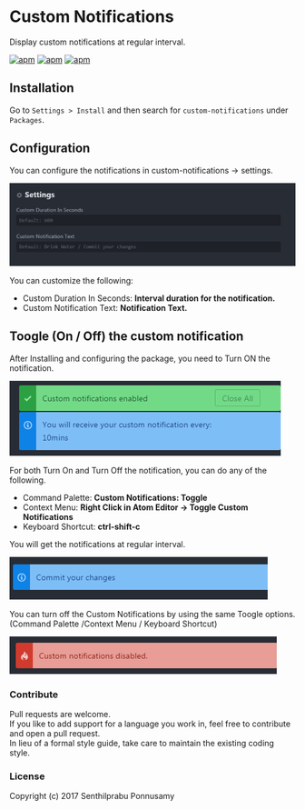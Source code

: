 # Custom Notifications

Display custom notifications at regular interval.

[![apm](https://img.shields.io/apm/v/custom-notifications.svg?style=flat-square)](https://atom.io/packages/custom-notifications)
[![apm](https://img.shields.io/apm/dm/custom-notifications.svg?style=flat-square)](https://atom.io/packages/custom-notifications)
[![apm](https://img.shields.io/apm/l/custom-notifications.svg?style=flat-square)](https://atom.io/packages/custom-notifications)

## Installation

Go to `Settings > Install` and then search for `custom-notifications` under `Packages`.

## Configuration

You can configure the notifications in custom-notifications -> settings.

![Configuration Screen](screenshots/configuration.png)

You can customize the following:
 * Custom Duration In Seconds: **Interval duration for the notification.**
 * Custom Notification Text: **Notification Text.**

## Toogle (On / Off) the custom notification

 After Installing and configuring the package, you need to Turn ON the notification.

![Starting Custom Notifications](screenshots/starting_custom_notification.png)

 For both Turn On and Turn Off the notification, you can do any of the following.

  * Command Palette: **Custom Notifications: Toggle**
  * Context Menu: **Right Click in Atom Editor -> Toggle Custom Notifications**
  * Keyboard Shortcut: **ctrl-shift-c**

You will get the notifications at regular interval.

![Custom Notifications](screenshots/notification.png)

You can turn off the Custom Notifications by using the same Toogle options.  
(Command Palette /Context Menu / Keyboard Shortcut)

![Stopping Custom Notifications](screenshots/stoping_custom_notification.png)

### Contribute

Pull requests are welcome.  
If you like to add support for a language you work in, feel free to contribute and open a pull request.  
In lieu of a formal style guide, take care to maintain the existing coding style.

### License

Copyright (c) 2017 Senthilprabu Ponnusamy
